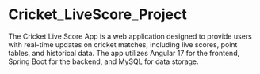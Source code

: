 # Cricket_LiveScore_Project
The Cricket Live Score App is a web application designed to provide users with real-time updates on cricket matches, including live scores, point tables, and historical data. The app utilizes Angular 17 for the frontend, Spring Boot for the backend, and MySQL for data storage. 
